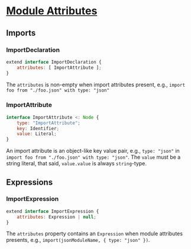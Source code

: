 # [Module Attributes][proposal-module-attributes]

## Imports

### ImportDeclaration

```js
extend interface ImportDeclaration {
    attributes: [ ImportAttribute ];
}
```

The `attributes` is non-empty when import attributes present, e.g., `import foo from "./foo.json" with type: "json"`

### ImportAttribute

```js
interface ImportAttribute <: Node {
    type: "ImportAttribute";
    key: Identifier;
    value: Literal;
}
```

An import attribute is an object-like key value pair, e.g., `type: "json"` in `import foo from "./foo.json" with type: "json"`. The `value` must be a string literal, that said, `value.value` is always `string`-type.


## Expressions

### ImportExpression

```js
extend interface ImportExpression {
    attributes: Expression | null;
}
```

The `attributes` property contains an `Expression` when module attributes presents, e.g., `import(jsonModuleName, { type: "json" })`.

[proposal-module-attributes]: https://github.com/tc39/proposal-module-attributes

